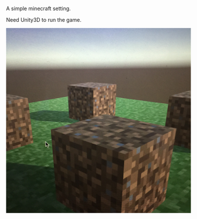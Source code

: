 A simple minecraft setting.

Need Unity3D to run the game.

<img src="screenshots/screenshot.jpg" alt="screenshot"> </img>
